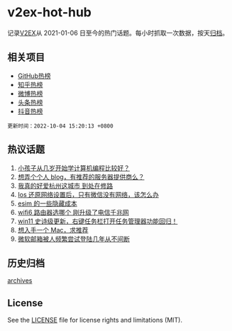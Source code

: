 # v2ex-hot-hub

 记录[V2EX](https://www.v2ex.com/)从 2021-01-06 日至今的热门话题。每小时抓取一次数据，按天[归档](archives)。
 
 ## 相关项目

- [GitHub热榜](https://github.com/snaildev/github-hot-hub)
- [知乎热榜](https://github.com/snaildev/zhihu-hot-hub)
- [微博热榜](https://github.com/snaildev/weibo-hot-hub)
- [头条热榜](https://github.com/snaildev/toutiao-hot-hub)
- [抖音热榜](https://github.com/snaildev/douyin-hot-hub)


 `更新时间：2022-10-04 15:20:13 +0800`

## 热议话题

1. [小孩子从几岁开始学计算机编程比较好？](https://www.v2ex.com/t/884505)
1. [想弄个个人 blog，有推荐的服务器提供商么？](https://www.v2ex.com/t/884582)
1. [我真的好爱杭州这城市 到处在修路](https://www.v2ex.com/t/884596)
1. [Ios 还原网络设置后，只有微信没有网络，该怎么办](https://www.v2ex.com/t/884517)
1. [esim 的一些隐藏成本](https://www.v2ex.com/t/884574)
1. [wifi6 路由器选哪个 刚升级了电信千兆网](https://www.v2ex.com/t/884508)
1. [win11 史诗级更新，右键任务栏打开任务管理器功能回归！](https://www.v2ex.com/t/884547)
1. [想入手一个 Mac，求推荐](https://www.v2ex.com/t/884562)
1. [微软邮箱被人频繁尝试登陆几年从不间断](https://www.v2ex.com/t/884544)

## 历史归档

[archives](archives)

## License

See the [LICENSE](LICENSE) file for license rights and limitations (MIT).
